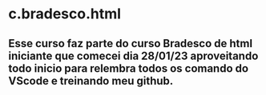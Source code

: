 # c.bradesco.html
## Esse curso faz parte do curso Bradesco de html iniciante que comecei  dia 28/01/23 aproveitando todo inicio para relembra todos os comando do VScode e treinando meu github.
